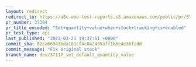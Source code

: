 ```yaml
---
layout: redirect
redirect_to: https://a8c-woo-test-reports.s3.amazonaws.com/public/pr/37304/api/index.html
pr_number: 37304
pr_title_encoded: "Set+quantity+value+when+stock+tracking+is+enabled"
pr_test_type: api
last_published: "2023-03-21 19:37:51 +0000"
commit_sha: 02ca66943bda161cf4c042435aff1b6e4e36fadd
commit_message: "Fix original stock"
branch_name: dev/37117_set_default_quantity_value
---
```

